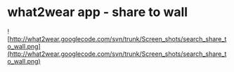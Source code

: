# what2wear app - share to wall #

![http://what2wear.googlecode.com/svn/trunk/Screen_shots/search_share_to_wall.png](http://what2wear.googlecode.com/svn/trunk/Screen_shots/search_share_to_wall.png)